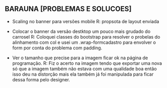 




BARAUNA [PROBLEMAS E SOLUCOES]
-----
- Scaling no banner para versões mobile
R: propsota de layout enviada

- Colocar o banner da versão destktop um pouco mais grudado do carrosel
R: Coloquei classes do bootstrap para resolver o probelas do alinhamento com col e usei um .wrap-formcadastro para envolver o form por conta do problema com padding.

- Ver o tamanho que precise para a imagem ficar ok na página de programação.
R: Fiz o acerto na imagem tendo que exportar uma nova só que a imagem também não estava com uma
qualidade boa então isso deu na distorção mais ela também já foi manipulada para ficar dessa forma pelo designer.
